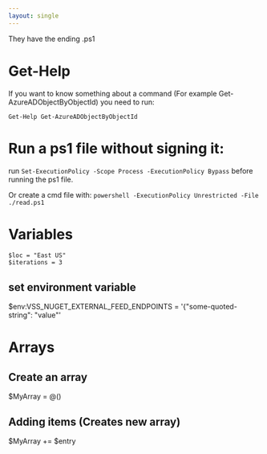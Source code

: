 ```yaml
---
layout: single
---
```


They have the ending .ps1

# Get-Help
If you want to know something about a command (For example Get-AzureADObjectByObjectId) you need to run: 
```
Get-Help Get-AzureADObjectByObjectId
```

# Run a ps1 file without signing it: 
run ```Set-ExecutionPolicy -Scope Process -ExecutionPolicy Bypass``` before running the ps1 file. 

Or create a cmd file with: ```powershell -ExecutionPolicy Unrestricted -File ./read.ps1```

# Variables
```
$loc = "East US"
$iterations = 3
```

## set environment variable
$env:VSS_NUGET_EXTERNAL_FEED_ENDPOINTS = '{"some-quoted-string": "value"'

# Arrays
## Create an array
$MyArray = @()

## Adding items (Creates new array)
$MyArray += $entry